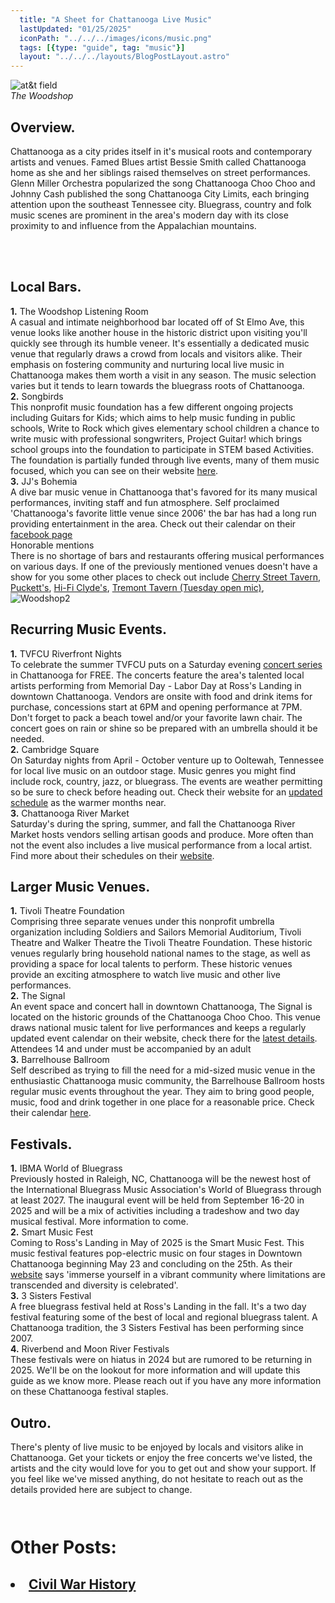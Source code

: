 ```yaml
---
  title: "A Sheet for Chattanooga Live Music"
  lastUpdated: "01/25/2025"
  iconPath: "../../../images/icons/music.png"
  tags: [{type: "guide", tag: "music"}]
  layout: "../../../layouts/BlogPostLayout.astro"
---
```

<style>
  @media (min-width: 768px) {
    .responsive-box {
      width: 28em !important;
      height: 28em !important;
    }
  }
</style>

<div>
  <div class="pb-2 text-2xl">
    <div class="flex flex-col justify-center items-center mb-16 mt-16">
      <img src="/images/chattanooga_guides/live-music/woodshop1.jpg" class="lg:w-6/12 pb-1" alt="at&t field">
      <div class="text-center">
        <em>The Woodshop</em>
      </div>
    </div>
  <section class="text-2xl">
    <div class="pb-3">
      <h2 class="text-5xl">Overview<span class="color-pink ml-1"><b>.</b></span></h2>
    </div>
    <p>
      Chattanooga as a city prides itself in it's musical roots and contemporary artists and venues. Famed Blues artist Bessie Smith called Chattanooga home as she and her siblings raised themselves on street performances. Glenn Miller Orchestra popularized the song Chattanooga Choo Choo and Johnny Cash published the song Chattanooga City Limits, each bringing attention upon the southeast Tennessee city. Bluegrass, country and folk music scenes are prominent in the area's modern day with its close proximity to and influence from the Appalachian mountains.
    </p>
    <br><br>
  </section>

  <section class="text-2xl">
    <div class="pb-5">
      <h2 class="text-4xl">Local Bars<span class="color-pink ml-1"><b>.</b></span></h2>
    </div>
    <div class="pb-3">
      <div class="pb-10">
        <div class="text-3xl pb-2"><span class="color-pink mr-2"><b>1.</b></span>
          The Woodshop Listening Room
        </div>
        <div>
          A casual and intimate neighborhood bar located off of St Elmo Ave, this venue looks like another house in the historic district upon visiting you'll quickly see through its humble veneer. It's essentially a dedicated music venue that regularly draws a crowd from locals and visitors alike. Their emphasis on fostering community and nurturing local live music in Chattanooga makes them worth a visit in any season. The music selection varies but it tends to learn towards the bluegrass roots of Chattanooga.  
        </div>
      </div>
      <div class="pb-10">
        <div class="text-3xl pb-2"><span class="color-pink mr-2"><b>2.</b></span>
          Songbirds
        </div>
        <div>
          This nonprofit music foundation has a few different ongoing projects including Guitars for Kids; which aims to help music funding in public schools, Write to Rock which gives elementary school children a chance to write music with professional songwriters, Project Guitar! which brings school groups into the foundation to participate in STEM based Activities. The foundation is partially funded through live events, many of them music focused, which you can see on their website <a href="https://songbirdsfoundation.org/event-calendar" target="_blank">here</a>.
        </div>
      </div>
      <div class="pb-10">
        <div class="text-3xl pb-2"><span class="color-pink mr-2"><b>3.</b></span>
          JJ's Bohemia
        </div>
        <div>
          A dive bar music venue in Chattanooga that's favored for its many musical performances, inviting staff and fun atmosphere. Self proclaimed 'Chattanooga's favorite little venue since 2006' the bar has had a long run providing entertainment in the area. Check out their calendar on their <a href="https://www.facebook.com/jjs.bohemia/" target="_blank">facebook page</a>
        </div>
      </div>
      <div class="pb-10">
        <div class="text-3xl pb-2 pb-2">
          Honorable mentions
        </div>
        <div>
          There is no shortage of bars and restaurants offering musical performances on various days. If one of the previously mentioned venues doesn't have a show for you some other places to check out include <a href="https://linktr.ee/Cherrystreettavern" target="_blank">Cherry Street Tavern</a>, <a href="https://www.puckettsrestaurant.com/music#chattanoogamusic" target="_blank">Puckett's</a>, <a href="https://www.hificlydeschattanooga.com/live-music" target="_blank">Hi-Fi Clyde's</a>, <a href="https://www.tremonttavern.com/social-calendar-events" target="_blank">Tremont Tavern (Tuesday open mic)</a>,
        </div>
      </div>
    </div>
  </section>

  <div class="flex flex-col justify-center items-center mb-16 mt-16">
    <img src="/images/chattanooga_guides/live-music/woodshop2.jpg" class="lg:w-6/12 pb-1" alt="Woodshop2">
  </div>

  <section class="text-2xl">
    <div class="pb-5">
      <h2 class="text-4xl">Recurring Music Events<span class="color-pink ml-1"><b>.</b></span></h2>
    </div>
    <div class="pb-3">
      <div class="pb-10">
        <div class="text-3xl pb-2"><span class="color-pink mr-2"><b>1.</b></span>
          TVFCU Riverfront Nights
        </div>
        <div>
          To celebrate the summer TVFCU puts on a Saturday evening <a href="https://www.riverfrontnights.com/" target="_blank">concert series</a> in Chattanooga for FREE. The concerts feature the area's talented local artists performing from Memorial Day - Labor Day at Ross's Landing in downtown Chattanooga. Vendors are onsite with food and drink items for purchase, concessions start at 6PM and opening performance at 7PM. Don't forget to pack a beach towel and/or your favorite lawn chair. The concert goes on rain or shine so be prepared with an umbrella should it be needed.
        </div>
      </div>
      <div class="pb-10">
        <div class="text-3xl pb-2"><span class="color-pink mr-2"><b>2.</b></span>
          Cambridge Square
        </div>
        <div>
          On Saturday nights from April - October venture up to Ooltewah, Tennessee for local live music on an outdoor stage. Music genres you might find include rock, country, jazz, or bluegrass. The events are weather permitting so be sure to check before heading out. Check their website for an <a href="https://www.cambridgesquaretn.com/music-1" target="_blank">updated schedule</a> as the warmer months near.
        </div>
      </div>
      <div class="pb-10">
        <div class="text-3xl pb-2"><span class="color-pink mr-2"><b>3.</b></span>
          Chattanooga River Market
        </div>
        <div>
          Saturday's during the spring, summer, and fall the Chattanooga River Market hosts vendors selling artisan goods and produce. More often than not the event also includes a live musical performance from a local artist. Find more about their schedules on their <a href="https://chattanoogamarket.com/" target="_blank">website</a>.
        </div>
      </div>
    </div>
  </section>

  <section class="text-2xl">
    <div class="pb-5">
      <h2 class="text-5xl">Larger Music Venues<span class="color-pink ml-1"><b>.</b></span></h2>
    </div>
    <div class="pb-3">        
      <div class="pb-10">
        <div class="text-3xl pb-2"><span class="color-pink mr-2"><b>1.</b></span>
          Tivoli Theatre Foundation
        </div>
        <div>
          Comprising three separate venues under this nonprofit umbrella organization including Soldiers and Sailors Memorial Auditorium, Tivoli Theatre and Walker Theatre the Tivoli Theatre Foundation. These historic venues regularly bring household national names to the stage, as well as providing a space for local talents to perform. These historic venues provide an exciting atmosphere to watch live music and other live performances.
        </div>
      </div>
      <div class="pb-10">
        <div class="text-3xl pb-2"><span class="color-pink mr-2"><b>2.</b></span>
          The Signal
        </div>
        <div>
          An event space and concert hall in downtown Chattanooga, The Signal is located on the historic grounds of the Chattanooga Choo Choo. This venue draws national music talent for live performances and keeps a regularly updated event calendar on their website, check there for the <a href="https://www.thesignaltn.com/tickets" target="_blank">latest details</a>. Attendees 14 and under must be accompanied by an adult
        </div>
      </div>
      <div class="pb-10">
        <div class="text-3xl pb-2"><span class="color-pink mr-2"><b>3.</b></span>
          Barrelhouse Ballroom
        </div>
        <div>
          Self described as trying to fill the need for a mid-sized music venue in the enthusiastic Chattanooga music community, the Barrelhouse Ballroom hosts regular music events throughout the year. They aim to bring good people, music, food and drink together in one place for a reasonable price. Check their calendar <a href="https://www.barrelhouseballroom.com/" target="_blank">here</a>.
        </div>
      </div>
    </div>
  </section>

  <!-- <div class="flex flex-col justify-center items-center mb-16 mt-16">
    <img src="/images/chattanooga_guides/sports/mckenzie_arena.jpg" class="lg:w-6/12 pb-1" alt="mckenzie arena">
    <div class="text-center">
      <em>McKenzie Arena</em>
    </div>
  </div> -->

  <section class="text-2xl">
    <div class="pb-5">
      <h2 class="text-4xl">Festivals<span class="color-pink ml-1"><b>.</b></span></h2>
    </div>
    <div class="pb-3">
      <div class="pb-5">
        <div class="text-3xl pb-2"><span class="color-pink mr-2"><b>1.</b></span>
          IBMA World of Bluegrass
        </div>
        <div class="pb-5">
          Previously hosted in Raleigh, NC, Chattanooga will be the newest host of the International Bluegrass Music Association's World of Bluegrass through at least 2027. The inaugural event will be held from September 16-20 in 2025 and will be a mix of activities including a tradeshow and two day musical festival. More information to come.
        </div>
      </div>
      <div class="pb-5">
        <div class="text-3xl pb-2"><span class="color-pink mr-2"><b>2.</b></span>
          Smart Music Fest
        </div>
        <div class="pb-5">
          Coming to Ross's Landing in May of 2025 is the Smart Music Fest. This music festival features pop-electric music on four stages in Downtown Chattanooga beginning May 23 and concluding on the 25th. As their <a href="https://smartmusicfest.com/" target="_blank">website</a> says 'immerse yourself in a vibrant community where limitations are transcended and diversity is celebrated'.
        </div>
      </div>
      <div class="pb-5">
        <div class="text-3xl pb-2"><span class="color-pink mr-2"><b>3.</b></span>
          3 Sisters Festival
        </div>
        <div class="pb-5">
          A free bluegrass festival held at Ross's Landing in the fall. It's a two day festival featuring some of the best of local and regional bluegrass talent. A Chattanooga tradition, the 3 Sisters Festival has been performing since 2007.
        </div>
      </div>
      <div class="pb-5">
        <div class="text-3xl pb-2"><span class="color-pink mr-2"><b>4.</b></span>
          Riverbend and Moon River Festivals
        </div>
        <div class="pb-5">
          These festivals were on hiatus in 2024 but are rumored to be returning in 2025. We'll be on the lookout for more information and will update this guide as we know more. Please reach out if you have any more information on these Chattanooga festival staples.
        </div>
      </div>
    </div>
  </section>


  <section class="text-2xl">
    <div class="pb-5">
      <h2 class="text-4xl">Outro<span class="color-pink ml-1"><b>.</b></span></h2>
    </div>
    <div class="pb-3">
      <div class="pb-5">
        <div>
          There's plenty of live music to be enjoyed by locals and visitors alike in Chattanooga. Get your tickets or enjoy the free concerts we've listed, the artists and the city would love for you to get out and show your support. If you feel like we've missed anything, do not hesitate to reach out as the details provided here are subject to change.
        </div>
      </div>
    </div>
  </section>

  <h1 style="padding-bottom: 0 !important; padding-top: 1em;">Other Posts:</h1>
  <div>
    <h2 style="padding-bottom: 0 !important;">
      <li><a href="/chattanooga/guides/civil-war-history" target="_blank">Civil War History</a></li> 
    </h2>
  </div>
</div>
